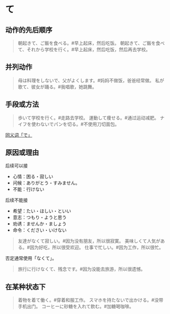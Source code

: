 # て

## 动作的先后顺序

> 朝起きて、ご飯を食べる。#早上起床，然后吃饭。
> 朝起きて、ご飯を食べて、それから学校を行く。#早上起床，然后吃饭，然后再去学校。

## 并列动作

> 母は料理をしないで、父がよくします。#妈妈不做饭，爸爸经常做。
> 私が歌て、彼女が踊る。#我唱歌，她跳舞。

## 手段或方法

> 歩いて学校を行く。#走路去学校。
> 運動して痩せる。#通过运动减肥。
> ナイフを使わないでパンを切る。#不使用刀切面包。

[同义词「で」](./de#手段或工具或材料)

## 原因或理由

后续可以接

- 心情：困る・寂しい
- 问候：ありがとう・すみません。
- 不能：行けない

后续不能接

- 希望：たい・ほしい・といい
- 意志：つもり・ようと思う
- 劝诱：ませんか・ましょう
- 命令：ください・いけない

> 友達がなくて寂しい。#因为没有朋友，所以很寂寞。
> 美味しくて人気がある。#因为好吃，所以很受欢迎。
> 仕事で忙しい。#因为工作，所以很忙。

否定通常使用「なくて」。

> 旅行に行けなくて、残念です。#因为没能去旅游，所以很遗憾。

## 在某种状态下

> 着物を着て働く。#穿着和服工作。
> スマホを持たないで出かける。#没带手机出门。
> コーヒーに砂糖を入れて飲む。#加糖喝咖啡。

